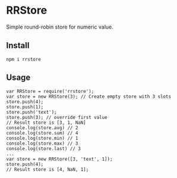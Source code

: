 # RRStore
Simple round-robin store for numeric value.

## Install 

```
npm i rrstore
```

## Usage

```
var RRStore = require('rrstore');
var store = new RRStore(3); // Create empty store with 3 slots
store.push(4); 
store.push(1); 
store.push('text'); 
store.push(3); // override first value
// Result store is [3, 1, NaN]
console.log(store.avg) // 2
console.log(store.sum) // 4
console.log(store.min) // 1
console.log(store.max) // 3
console.log(store.last) // 3
...
var store = new RRStore([3, 'text', 1]);
store.push(4); 
// Result store is [4, NaN, 1];
```